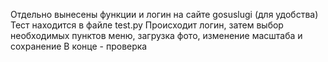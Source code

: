 Отдельно вынесены функции и логин на сайте gosuslugi (для удобства)
Тест находится в файле test.py
Происходит логин, затем выбор необходимых пунктов меню, загрузка фото, изменение масштаба и сохранение
В конце - проверка
